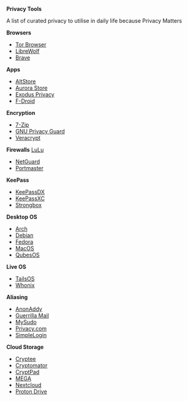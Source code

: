 **Privacy Tools**

A list of curated privacy to utilise in daily life because Privacy Matters


**Browsers**

- [Tor Browser](https://www.torproject.org/)
- [LibreWolf](https://librewolf.net/)
- [Brave](https://brave.com/en-in/)

**Apps**

- [AltStore](https://altstore.io/)
- [Aurora Store](https://auroraoss.com/)
- [Exodus Privacy](https://exodus-privacy.eu.org/)
- [F-Droid](https://f-droid.org/)

**Encryption**

- [7-Zip](https://www.7-zip.org/)
- [GNU Privacy Guard](https://www.gnupg.org/)
- [Veracrypt](https://www.veracrypt.fr/)


**Firewalls**
 [LuLu](https://objective-see.com/products/lulu.html)
- [NetGuard](https://github.com/M66B/NetGuard)
- [Portmaster](https://safing.io/)

**KeePass**

- [KeePassDX](https://keepassdx.com/)
- [KeePassXC](https://keepassxc.org/)
- [Strongbox](https://strongboxsafe.com/)

**Desktop OS**

- [Arch](https://archlinux.org/)
- [Debian](https://www.debian.org/)
- [Fedora](https://getfedora.org/)
- [MacOS](https://www.apple.com/macos/)
- [QubesOS](https://www.qubes-os.org/)

**Live OS**

- [TailsOS](https://tails.boum.org/)
- [Whonix](https://www.whonix.org/)


**Aliasing**

- [AnonAddy](https://anonaddy.com/)
- [Guerrilla Mail](https://www.guerrillamail.com/)
- [MySudo](https://mysudo.com/)
- [Privacy.com](https://www.privacy.com/)
- [SimpleLogin](https://simplelogin.io/)

**Cloud Storage**

- [Cryptee](https://cryptee.com/)
- [Cryptomator](https://cryptomator.org/)
- [CryptPad](https://cryptpad.fr/)
- [MEGA](https://mega.io/)
- [Nextcloud](https://nextcloud.com/)
- [Proton Drive](https://proton.me/drive)
